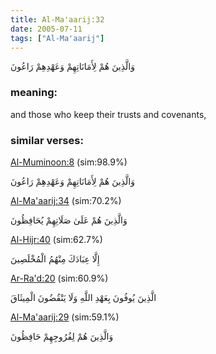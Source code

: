 ```yaml
---
title: Al-Ma'aarij:32
date: 2005-07-11
tags: ["Al-Ma'aarij"]
---
```

وَالَّذِينَ هُمْ لِأَمَانَاتِهِمْ وَعَهْدِهِمْ رَاعُونَ
### meaning: 
and those who keep their trusts and covenants,
### similar verses: 

[Al-Muminoon:8](/23/8) (sim:98.9%)

وَالَّذِينَ هُمْ لِأَمَانَاتِهِمْ وَعَهْدِهِمْ رَاعُونَ

[Al-Ma'aarij:34](/70/34) (sim:70.2%)

وَالَّذِينَ هُمْ عَلَىٰ صَلَاتِهِمْ يُحَافِظُونَ

[Al-Hijr:40](/15/40) (sim:62.7%)

إِلَّا عِبَادَكَ مِنْهُمُ الْمُخْلَصِينَ

[Ar-Ra'd:20](/13/20) (sim:60.9%)

الَّذِينَ يُوفُونَ بِعَهْدِ اللَّهِ وَلَا يَنْقُضُونَ الْمِيثَاقَ

[Al-Ma'aarij:29](/70/29) (sim:59.1%)

وَالَّذِينَ هُمْ لِفُرُوجِهِمْ حَافِظُونَ
